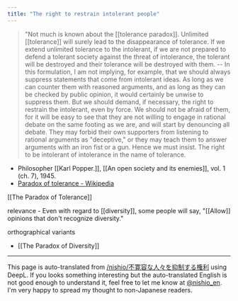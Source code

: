 ```yaml
---
title: "The right to restrain intolerant people"
---
```


> "Not much is known about the [[tolerance paradox]]. Unlimited [[tolerance]] will surely lead to the disappearance of tolerance. If we extend unlimited tolerance to the intolerant, if we are not prepared to defend a tolerant society against the threat of intolerance, the tolerant will be destroyed and their tolerance will be destroyed with them. -- In this formulation, I am not implying, for example, that we should always suppress statements that come from intolerant ideas. As long as we can counter them with reasoned arguments, and as long as they can be checked by public opinion, it would certainly be unwise to suppress them. But we should demand, if necessary, the right to restrain the intolerant, even by force. We should not be afraid of them, for it will be easy to see that they are not willing to engage in rational debate on the same footing as we are, and will start by denouncing all debate. They may forbid their own supporters from listening to rational arguments as "deceptive," or they may teach them to answer arguments with an iron fist or a gun. Hence we must insist. The right to be intolerant of intolerance in the name of tolerance.
- Philosopher [[Karl Popper.]], [[An open society and its enemies]], vol. 1 (ch. 7), 1945.
- [Paradox of tolerance - Wikipedia](https://ja.wikipedia.org/wiki/寛容のパラドックス)

[[The Paradox of Tolerance]]

relevance
    - Even with regard to [[diversity]], some people will say, "[[Allow]] opinions that don't recognize diversity."

orthographical variants
- [[The Paradox of Diversity]]

---
This page is auto-translated from [/nishio/不寛容な人々を抑制する権利](https://scrapbox.io/nishio/不寛容な人々を抑制する権利) using DeepL. If you looks something interesting but the auto-translated English is not good enough to understand it, feel free to let me know at [@nishio_en](https://twitter.com/nishio_en). I'm very happy to spread my thought to non-Japanese readers.